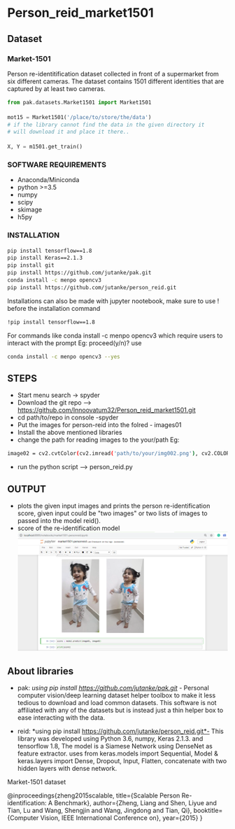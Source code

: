 # Person_reid_market1501

## Dataset

### Market-1501
Person re-identitification dataset collected in front of a supermarket from six different cameras. The dataset
contains 1501 different identities that are captured by at least two cameras.

```python
from pak.datasets.Market1501 import Market1501 

mot15 = Market1501('/place/to/store/the/data')
# if the library cannot find the data in the given directory it
# will download it and place it there..

X, Y = m1501.get_train()
```

### SOFTWARE REQUIREMENTS
* Anaconda/Miniconda
* python >=3.5
* numpy
* scipy
* skimage
* h5py


### INSTALLATION
```bash
pip install tensorflow==1.8
pip install Keras==2.1.3
pip install git
pip install https://github.com/jutanke/pak.git
conda install -c menpo opencv3 
pip install https://github.com/jutanke/person_reid.git
```
Installations can also be made with jupyter nootebook, make sure to use ! before the installation command 
```bash
!pip install tensorflow==1.8
```
For commands like conda install -c menpo opencv3 which require users to interact with the prompt Eg: proceed(y/n)? use 
```bash
conda install -c menpo opencv3 --yes
```
## STEPS
* Start menu search -> spyder
* Download the git repo --> https://github.com/Innoovatum32/Person_reid_market1501.git
* cd path/to/repo in console -spyder
* Put the images for person-reid into the folred - images01 
* Install the above mentioned libraries
* change the path for reading images to the your/path
Eg:
```bash
image02 = cv2.cvtColor(cv2.imread('path/to/your/img002.png'), cv2.COLOR_BGR2RGB)
```
* run the python script --> person_reid.py

## OUTPUT
* plots the given input images and prints the person re-identification score, given input could be "two images" or two lists of images to passed into the model reid(). 
* score of the re-identification model
![Score](https://github.com/Innoovatum32/Person_reid_market1501/blob/master/images01/Screenshot%20(36).png)

## About libraries

* pak:
*using pip install https://github.com/jutanke/pak.git* - 
Personal computer vision/deep learning dataset helper toolbox to make it less tedious to download and load common datasets. This software is not affiliated with any of the datasets but is instead just a thin helper box to ease interacting with the data.

* reid:
*using pip install https://github.com/jutanke/person_reid.git*-
This library was developed using Python 3.6, numpy, Keras 2.1.3. and tensorflow 1.8, The model is a Siamese Network using DenseNet as feature extractor. uses from keras.models import Sequential, Model & keras.layers import Dense, Dropout, Input, Flatten, concatenate with two hidden layers with dense network.

Market-1501 dataset

@inproceedings{zheng2015scalable,
  title={Scalable Person Re-identification: A Benchmark},
  author={Zheng, Liang and Shen, Liyue and Tian, Lu and Wang, Shengjin and Wang, Jingdong and Tian, Qi},
  booktitle={Computer Vision, IEEE International Conference on},
  year={2015}
}
